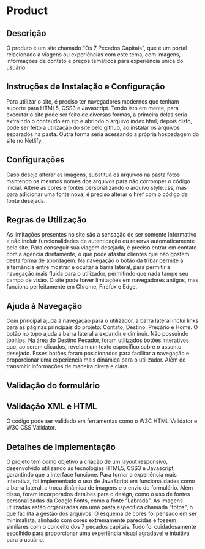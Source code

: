 # Product

## Descrição
O produto é um site chamado "Os 7 Pecados Capitais", que é um portal relacionado a viagens ou experiências com este tema, com imagens, informações de contato e preços temáticos para experiência unica do usuário.
## Instruções de Instalação e Configuração
Para utilizar o site, é preciso ter navegadores modernos que tenham suporte para HTML5, CSS3 e Javascript. Tendo isto em mente, para executar o site pode ser feito de diversas formas, a primeira delas seria extraindo o conteúdo em zip e abrindo o arquivo index.html, depois disto, pode ser feito a utilização do site pelo github, ao instalar os arquivos separados na pasta. Outra forma seria acessando a própria hospedagem do site no Netlify.
## Configurações
Caso deseje alterar as imagens, substitua os arquivos na pasta fotos mantendo os mesmos nomes dos arquivos para não corromper o código inicial. Altere as cores e fontes personalizando o arquivo style.css, mas para adicionar uma fonte nova, é preciso alterar o href com o código da fonte desejada.

## Regras de Utilização
As limitações presentes no site são a sensação de ser somente informativo e não incluir funcionalidades de autenticação ou reserva automaticamente pelo site. Para conseguir sua viagem desejada, é preciso entrar em contato com a agência diretamente, o que pode afastar clientes que não gostem desta forma de abordagem.
Na navegação o botão da tribar permite a alternância entre mostrar e ocultar a barra lateral, para permitir a navegação mais fluida para o utilizador, permitindo que nada tampe seu campo de visão. O site pode haver limitações em navegadores antigos, mas funciona perfeitamente em Chrome, Firefox e Edge.

## Ajuda à Navegação
Com principal ajuda à navegação para o utilizador, a barra lateral inclui links para as páginas principais do projeto: Contato, Destino, Preçário e Home. O botão no topo ajuda a barra lateral a expandir e diminuir. Não possuindo tooltips.
Na área do Destino Pecador, foram utilizados botões interativos que, ao serem clicados, revelam um texto específico sobre o assunto desejado. Esses botões foram posicionados para facilitar a navegação e proporcionar uma experiência mais dinâmica para o utilizador. Além de transmitir informações de maneira direta e clara.

## Validação do formulário

## Validação XML e HTML
O código pode ser validado em ferramentas como o W3C HTML Validator e W3C CSS Validator.

## Detalhes de Implementação
O projeto tem como objetivo a criação de um layout responsivo, desenvolvido utilizando as tecnologias HTML5, CSS3 e Javascript, garantindo que a interface funcione. Para tornar a experiência mais interativa, foi implementado o uso de JavaScript em funcionalidades como a barra lateral, a troca dinâmica de imagens e o envio do formulário.
Além disso, foram incorporados detalhes para o design, como o uso de fontes personalizadas da Google Fonts, como a fonte “Labrada". As imagens utilizadas estão organizadas em uma pasta específica chamada "fotos", o que facilita a gestão dos arquivos. O esquema de cores foi pensado em ser minimalista, alinhado com cores extremamente parecidas e fossem similares com o conceito dos 7 pecados capitais. Tudo foi cuidadosamente escolhido para proporcionar uma experiência visual agradável e intuitiva para o usuário.
